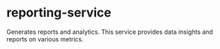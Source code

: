 # reporting-service
Generates reports and analytics. This service provides data insights and reports on various metrics.
